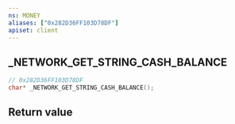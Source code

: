 ```yaml
---
ns: MONEY
aliases: ["0x282D36FF103D78DF"]
apiset: client
---
```

## _NETWORK_GET_STRING_CASH_BALANCE

```c
// 0x282D36FF103D78DF
char* _NETWORK_GET_STRING_CASH_BALANCE();
```



## Return value